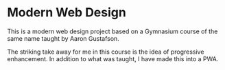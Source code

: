 # Modern Web Design

This is a modern web design project based on a Gymnasium course of the same name taught by 
Aaron Gustafson.

The striking take away for me in this course is the idea of progressive enhancement. In addition 
to what was taught, I have made this into a PWA.